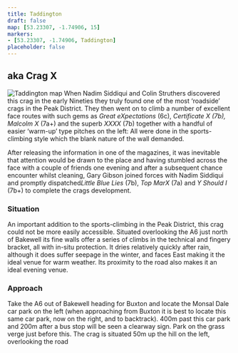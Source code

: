 ```yaml
---
title: Taddington
draft: false
map: [53.23307, -1.74906, 15]
markers:
- [53.23307, -1.74906, Taddington]
placeholder: false
---
```



## aka Crag X

![Taddington map](/img/peak/buxton/taddington-map.gif) When Nadim Siddiqui and Colin Struthers discovered this crag in the early Nineties they truly found one of the most &lsquo;roadside&rsquo; crags in the Peak District. They then went on to climb a number of excellent face routes with such gems as *Great eXpectations* (6c), *Certificate X *(7b),* Malcolm X* (7a+) and the superb *XXXX* (7b) together with a handful of easier &lsquo;warm-up&rsquo; type pitches on the left: All were done in the sports-climbing style which the blank nature of the wall demanded.

After releasing the information in one of the magazines, it was inevitable that attention would be drawn to the place and having stumbled across the face with a couple of friends one evening and after a subsequent chance encounter whilst cleaning, Gary Gibson joined forces with Nadim Siddiqui and promptly dispatched*Little Blue Lies* (7b), *Top MarX* (7a) and *Y Should I* (7b+) to complete the crags development.


### Situation

An important addition to the sports-climbing in the Peak District, this crag could not be more easily accessible. Situated overlooking the A6 just north of Bakewell its fine walls offer a series of climbs in the technical and fingery bracket, all with in-situ protection. It dries relatively quickly after rain, although it does suffer seepage in the winter, and faces East making it the ideal venue for warm weather. Its proximity to the road also makes it an ideal evening venue.

### Approach

Take the A6 out of Bakewell heading for Buxton and locate the Monsal Dale car park on the left (when approaching from Buxton it is best to locate this same car park, now on the right, and to backtrack). 400m past this car park and 200m after a bus stop will be seen a clearway sign. Park on the grass verge just before this. The crag is situated 50m up the hill on the left, overlooking the road


